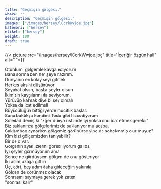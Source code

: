 ```yaml
---
title: "Geçmişin gölgesi."
where: ""
description: "Geçmişin gölgesi."
images: ["/images/hersey/lCcrkWwjoe.jpg"]
kategori: ["hersey"]
etiket: ["hersey"]
weight: 100 
draft: true
---
```


{{< picture src="/images/hersey/lCcrkWwjoe.jpg" title="[İçeriğin özgün hali](https://www.instagram.com/p/lCcrkWwjoe)" alt=" ">}}


Oturdum, gölgemle kavga ediyorum  
Bana sorma ben her şeye hazırım.  
Dünyanın en kolay şeyi gitmek  
Herkes aksini düşünüyor  
Seyahat olsun, başka şeyler olsun  
İkimizin kaygılarını da seviyorum.  
Yürüyüp kalmak diye bi şey olmalı  
Yoksa da icat edilmeli  
Büyücülüğün bittiği yerde mucitlik başlar.  
Sana baktıkça kendimi Tesla gibi hissediyorum  
Soledad demiş ki "Eğer dünya üstünde iyi yoksa onu icat etmek gerekir"  
Biz saklanınca gölgelerimiz de saklanıyor mu acaba.  
Saklambaç oynarken gölgemiz görünürse yine de sobelenmiş olur muyuz?  
Kim bizi gölgemizden tanıyabilir?  
Bir de o var.  
Gölgenin ayak izlerini görebiliyorum galiba.  
İyi şeyler görmüyorum ama  
Sende ne gördüysem gölgen de onu gösteriyor  
İki adım uzağa gittim  
Üç, dört, beş adım daha gideceğim yakında  
Gölgen de görünmez olacak  
Sonrasını saymaya gerek yok zaten  
"sonrası kalır"